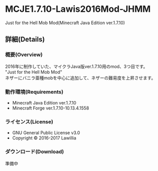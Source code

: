 # MCJE1.7.10-Lawis2016Mod-JHMM  
  
Just for the Hell Mob Mod(Minecraft Java Edition ver.1.7.10)  
  
## 詳細(Details)  
  
### 概要(Overview)  
2016年に制作していた、マイクラJava版ver.1.7.10用のmod、3つ目です。  
"Just for the Hell Mob Mod"  
ネザーにバニラ亜種mobを中心に追加して、ネザーの難易度を上昇させます。  
  
### 動作環境(Requirements)  　
* Minecraft Java Edition ver.1.7.10  
* Minecraft Forge ver.1.7.10-10.13.4.1558  
  
### ライセンス(License)  
* GNU General Public License v3.0  
* Copyright © 2016-2017 Lawillia  
  
### ダウンロード(Download)  
準備中  
